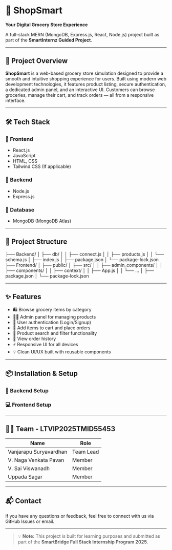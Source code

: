 # 🛒 ShopSmart  
**Your Digital Grocery Store Experience**  

A full-stack MERN (MongoDB, Express.js, React, Node.js) project built as part of the **SmartInternz Guided Project**.

---

## 🚀 Project Overview  
**ShopSmart** is a web-based grocery store simulation designed to provide a smooth and intuitive shopping experience for users. Built using modern web development technologies, it features product listing, secure authentication, a dedicated admin panel, and an interactive UI. Customers can browse groceries, manage their cart, and track orders — all from a responsive interface.

---

## 🛠️ Tech Stack  

### 🔹 Frontend  
- React.js  
- JavaScript  
- HTML, CSS  
- Tailwind CSS (If applicable)

### 🔹 Backend  
- Node.js  
- Express.js  

### 🔹 Database  
- MongoDB (MongoDB Atlas)

---

## 📁 Project Structure  
├── Backend/
│ ├── db/
│ │ ├── connect.js
│ │ ├── products.js
│ │ └── schema.js
│ ├── index.js
│ ├── package.json
│ └── package-lock.json
├── Frontend/
│ ├── public/
│ ├── src/
│ │ ├── admin_components/
│ │ ├── components/
│ │ ├── context/
│ │ ├── App.js
│ │ └── ...
│ ├── package.json
│ └── package-lock.json

---

## ✨ Features  

- 🛍️ Browse grocery items by category  
- 🧑‍💼 Admin panel for managing products  
- 🔐 User authentication (Login/Signup)  
- 🛒 Add items to cart and place orders  
- 🔎 Product search and filter functionality  
- 📄 View order history  
- ⚡ Responsive UI for all devices  
- 💡 Clean UI/UX built with reusable components  

---

## 📦 Installation & Setup  

### 🔧 Backend Setup


### 💻 Frontend Setup


---

## 👨‍💻 Team - LTVIP2025TMID55453

| Name                     | Role        |
|--------------------------|-------------|
| Vanjarapu Suryavardhan   | Team Lead   |
| V. Naga Venkata Pavan    | Member      |
| V. Sai Viswanadh         | Member      |
| Uppada Sagar             | Member      |

---

## 📬 Contact

If you have any questions or feedback, feel free to connect with us via GitHub Issues or email.

---

> 💡 **Note:** This project is built for learning purposes and submitted as part of the **SmartBridge Full Stack Internship Program 2025**.
